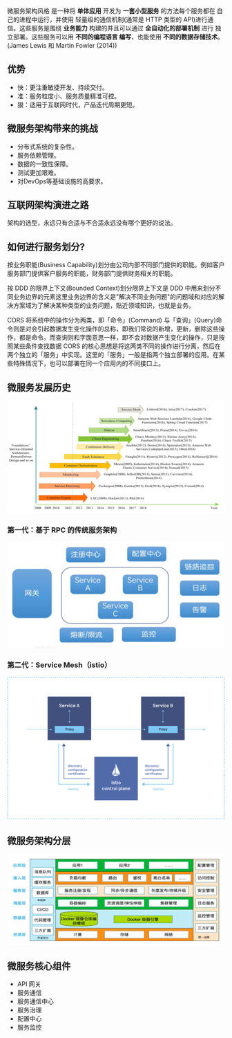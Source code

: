 微服务架构风格 是一种将 **单体应用** 开发为 **一套小型服务** 的方法每个服务都在 自己的进程中运行，并使用 轻量级的通信机制(通常是 HTTP 类型的 API)进行通信。这些服务是围绕 **业务能力** 构建的并且可以通过 **全自动化的部署机制** 进行 独立部署。这些服务可以用 **不同的编程语言 编写**，也能使用 **不同的数据存储技术**。(James Lewis 和 Martin Fowler (2014))

## 优势

- 快：更注重敏捷开发、持续交付。
- 准：服务粒度小、服务质量精准可控。
- 狠：适用于互联网时代，产品迭代周期更短。

## 微服务架构带来的挑战

- 分布式系统的复杂性。
- 服务依赖管理。
- 数据的一致性保障。
- 测试更加艰难。
- 对DevOps等基础设施的高要求。

## 互联网架构演进之路
架构的选型，永远只有合适与不合适永远没有哪个更好的说法。

## 如何进行服务划分?
按业务职能(Business Capability)划分由公司内部不同部门提供的职能。例如客户服务部门提供客户服务的职能，财务部门提供财务相关的职能。

按 DDD 的限界上下文(Bounded Context)划分限界上下文是 DDD 中用来划分不同业务边界的元素这里业务边界的含义是"解决不同业务问题"的问题域和对应的解决方案域为了解决某种类型的业务问题，贴近领域知识，也就是业务。

CORS 将系统中的操作分为两类，即「命令」(Command) 与「查询」(Query)命令则是对会引起数据发生变化操作的总称，即我们常说的新增，更新，删除这些操作，都是命令。而查询则和字面意思一样，即不会对数据产生变化的操作，只是按照某些条件查找数据 CORS 的核心思想是将这两类不同的操作进行分离，然后在两个独立的「服务」中实现。这里的「服务」一般是指两个独立部署的应用。在某些特殊情况下，也可以部署在同一个应用内的不同接口上。

## 微服务发展历史

![image-20250226124831540](./assets/image-20250226124831540.png)

### 第一代：基于 RPC 的传统服务架构

![image-20250226124950993](./assets/image-20250226124950993.png)

### 第二代：Service Mesh（istio）

![Service mesh](./assets/service-mesh.svg)

## 微服务架构分层

![image-20250226125331796](./assets/image-20250226125331796.png)

## 微服务核心组件

- API 网关
- 服务通信
- 服务通信中心
- 服务治理
- 配置中心
- 服务监控